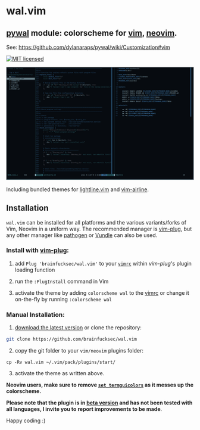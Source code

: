 # wal.vim

## [pywal](https://github.com/dylanaraps/pywal) module: colorscheme for [vim](https://www.vim.org/), [neovim](https://neovim.io/).

See: https://github.com/dylanaraps/pywal/wiki/Customization#vim

[![MIT licensed](https://img.shields.io/badge/license-MIT-blue.svg)](./LICENSE.md)


![alt text](https://github.com/brainfucksec/wal.vim/blob/master/screenshot.png)

Including bundled themes for [lightline.vim](https://github.com/itchyny/lightline.vim) and [vim-airline](https://github.com/vim-airline/vim-airline).


## Installation

`wal.vim` can be installed for all platforms and the various variants/forks of Vim, Neovim in a uniform way. The recommended manager is [vim-plug](https://github.com/junegunn/vim-plug), but any other manager like [pathogen](https://github.com/tpope/vim-pathogen) or [Vundle](https://github.com/VundleVim/Vundle.vim) can also be used.


### Install with [vim-plug](https://github.com/junegunn/vim-plug):

1. add `Plug 'brainfucksec/wal.vim'` to your [`vimrc`](https://vimhelp.org/usr_05.txt.html#vimrc-intro) within _vim-plug_'s plugin loading function

2. run the `:PlugInstall` command in Vim

3. activate the theme by adding `colorscheme wal` to the [vimrc](https://vimhelp.org/usr_05.txt.html#vimrc-intro) or change it on-the-fly by running `:colorscheme wal`

### Manual Installation:

1. [download the latest version](https://github.com/brainfucksec/wal.vim/archive/master.zip) or clone the repository:

```bash
git clone https://github.com/brainfucksec/wal.vim
```

2. copy the git folder to your `vim/neovim` plugins folder:

```vim
cp -Rv wal.vim ~/.vim/pack/plugins/start/
```

3. activate the theme as written above.


**Neovim users, make sure to remove [`set termguicolors`](https://github.com/dylanaraps/wal.vim/issues/3) as it messes up the colorscheme.**


**Please note that the plugin is in [beta version](https://github.com/brainfucksec/wal.vim/commit/07750d83b51224709c93f6919f75a524a71ca6d0) and has not been tested with all languages, I invite you to report improvements to be made**.

Happy coding :)
